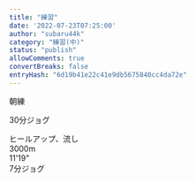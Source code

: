 ```yaml
---
title: "練習"
date: '2022-07-23T07:25:00'
author: "subaru44k"
category: "練習(中)"
status: "publish"
allowComments: true
convertBreaks: false
entryHash: "6d19b41e22c41e9db5675840cc4da72e"
---
```

朝練<div>30分ジョグ</div><div>
</div><div>ヒールアップ、流し</div><div>3000m</div><div>11'19"</div><div>
</div><div>7分ジョグ</div>
